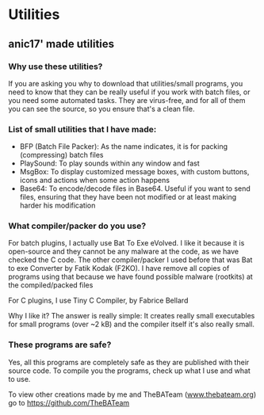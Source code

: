 # Utilities
## anic17' made utilities

### Why use these utilities?

If you are asking you why to download that utilities/small programs, you need to know that they can be really useful if you work with batch files, or you need some automated tasks.
They are virus-free, and for all of them you can see the source, so you ensure that's a clean file.

### List of small utilities that I have made:

* BFP (Batch File Packer): As the name indicates, it is for packing (compressing) batch files
* PlaySound: To play sounds within any window and fast
* MsgBox: To display customized message boxes, with custom buttons, icons and actions when some action happens
* Base64: To encode/decode files in Base64. Useful if you want to send files, ensuring that they have been not modified or at least making harder his modification

### What compiler/packer do you use?

For batch plugins, I actually use Bat To Exe eVolved. I like it because it is open-source and they cannot be any malware at the code, as we have checked the C code. The other compiler/packer I used before that was Bat to exe Converter by Fatik Kodak (F2KO). I have remove all copies of programs using that because we have found possible malware (rootkits) at the compiled/packed files

For C plugins, I use Tiny C Compiler, by Fabrice Bellard

Why I like it? The answer is really simple: It creates really small executables for small programs (over ~2 kB) and the compiler itself it's also really small.

### These programs are safe?

Yes, all this programs are completely safe as they are published with their source code. To compile you the programs, check up what I use and what to use.


To view other creations made by me and TheBATeam (www.thebateam.org) go to https://github.com/TheBATeam
